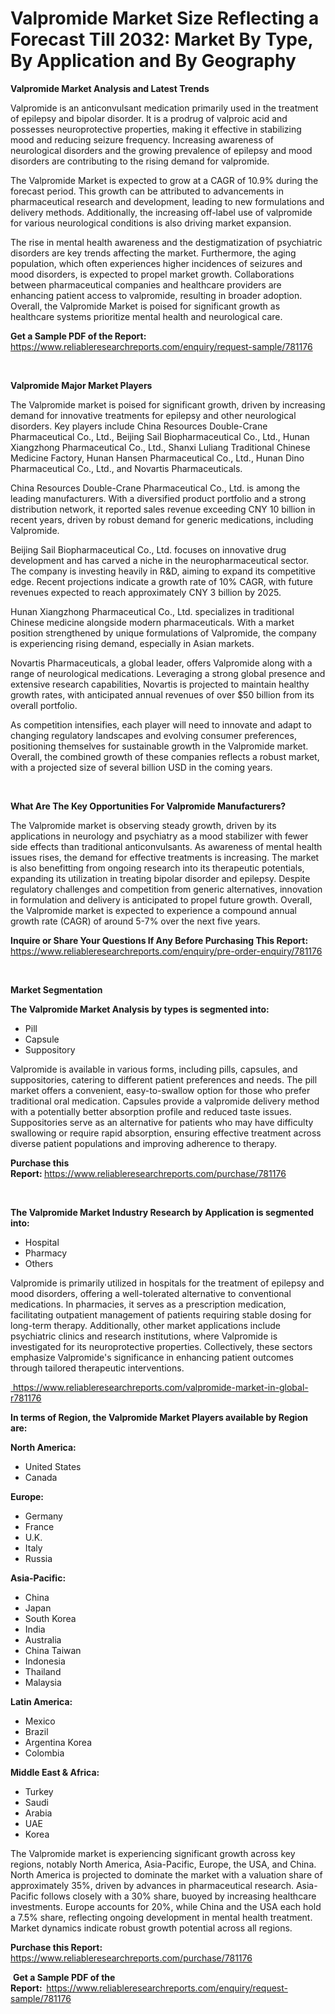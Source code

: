 <p><h1>Valpromide Market Size Reflecting a Forecast Till 2032: Market By Type, By Application and By Geography</h1></p><p><strong>Valpromide Market Analysis and Latest Trends</strong></p>
<p><p>Valpromide is an anticonvulsant medication primarily used in the treatment of epilepsy and bipolar disorder. It is a prodrug of valproic acid and possesses neuroprotective properties, making it effective in stabilizing mood and reducing seizure frequency. Increasing awareness of neurological disorders and the growing prevalence of epilepsy and mood disorders are contributing to the rising demand for valpromide.</p><p>The Valpromide Market is expected to grow at a CAGR of 10.9% during the forecast period. This growth can be attributed to advancements in pharmaceutical research and development, leading to new formulations and delivery methods. Additionally, the increasing off-label use of valpromide for various neurological conditions is also driving market expansion. </p><p>The rise in mental health awareness and the destigmatization of psychiatric disorders are key trends affecting the market. Furthermore, the aging population, which often experiences higher incidences of seizures and mood disorders, is expected to propel market growth. Collaborations between pharmaceutical companies and healthcare providers are enhancing patient access to valpromide, resulting in broader adoption. Overall, the Valpromide Market is poised for significant growth as healthcare systems prioritize mental health and neurological care.</p></p>
<p><strong>Get a Sample PDF of the Report:&nbsp;</strong> <a href="https://www.reliableresearchreports.com/enquiry/request-sample/781176?utm_campaign=3680&utm_medium=2&utm_source=Github&utm_content=ia&utm_term=19042025&utm_id=valpromide">https://www.reliableresearchreports.com/enquiry/request-sample/781176</a></p>
<p>&nbsp;</p>
<p><strong>Valpromide Major Market Players</strong></p>
<p><p>The Valpromide market is poised for significant growth, driven by increasing demand for innovative treatments for epilepsy and other neurological disorders. Key players include China Resources Double-Crane Pharmaceutical Co., Ltd., Beijing Sail Biopharmaceutical Co., Ltd., Hunan Xiangzhong Pharmaceutical Co., Ltd., Shanxi Luliang Traditional Chinese Medicine Factory, Hunan Hansen Pharmaceutical Co., Ltd., Hunan Dino Pharmaceutical Co., Ltd., and Novartis Pharmaceuticals.</p><p>China Resources Double-Crane Pharmaceutical Co., Ltd. is among the leading manufacturers. With a diversified product portfolio and a strong distribution network, it reported sales revenue exceeding CNY 10 billion in recent years, driven by robust demand for generic medications, including Valpromide.</p><p>Beijing Sail Biopharmaceutical Co., Ltd. focuses on innovative drug development and has carved a niche in the neuropharmaceutical sector. The company is investing heavily in R&D, aiming to expand its competitive edge. Recent projections indicate a growth rate of 10% CAGR, with future revenues expected to reach approximately CNY 3 billion by 2025.</p><p>Hunan Xiangzhong Pharmaceutical Co., Ltd. specializes in traditional Chinese medicine alongside modern pharmaceuticals. With a market position strengthened by unique formulations of Valpromide, the company is experiencing rising demand, especially in Asian markets. </p><p>Novartis Pharmaceuticals, a global leader, offers Valpromide along with a range of neurological medications. Leveraging a strong global presence and extensive research capabilities, Novartis is projected to maintain healthy growth rates, with anticipated annual revenues of over $50 billion from its overall portfolio. </p><p>As competition intensifies, each player will need to innovate and adapt to changing regulatory landscapes and evolving consumer preferences, positioning themselves for sustainable growth in the Valpromide market. Overall, the combined growth of these companies reflects a robust market, with a projected size of several billion USD in the coming years.</p></p>
<p>&nbsp;</p>
<p><strong>What Are The Key Opportunities For Valpromide Manufacturers?</strong></p>
<p><p>The Valpromide market is observing steady growth, driven by its applications in neurology and psychiatry as a mood stabilizer with fewer side effects than traditional anticonvulsants. As awareness of mental health issues rises, the demand for effective treatments is increasing. The market is also benefitting from ongoing research into its therapeutic potentials, expanding its utilization in treating bipolar disorder and epilepsy. Despite regulatory challenges and competition from generic alternatives, innovation in formulation and delivery is anticipated to propel future growth. Overall, the Valpromide market is expected to experience a compound annual growth rate (CAGR) of around 5-7% over the next five years.</p></p>
<p><strong>Inquire or Share Your Questions If Any Before Purchasing This Report:</strong> <a href="https://www.reliableresearchreports.com/enquiry/pre-order-enquiry/781176?utm_campaign=3680&utm_medium=2&utm_source=Github&utm_content=ia&utm_term=19042025&utm_id=valpromide">https://www.reliableresearchreports.com/enquiry/pre-order-enquiry/781176</a></p>
<p>&nbsp;</p>
<p><strong>Market Segmentation</strong></p>
<p><strong>The Valpromide Market Analysis by types is segmented into:</strong></p>
<p><ul><li>Pill</li><li>Capsule</li><li>Suppository</li></ul></p>
<p><p>Valpromide is available in various forms, including pills, capsules, and suppositories, catering to different patient preferences and needs. The pill market offers a convenient, easy-to-swallow option for those who prefer traditional oral medication. Capsules provide a valpromide delivery method with a potentially better absorption profile and reduced taste issues. Suppositories serve as an alternative for patients who may have difficulty swallowing or require rapid absorption, ensuring effective treatment across diverse patient populations and improving adherence to therapy.</p></p>
<p><strong>Purchase this Report:&nbsp;</strong><a href="https://www.reliableresearchreports.com/purchase/781176?utm_campaign=3680&utm_medium=2&utm_source=Github&utm_content=ia&utm_term=19042025&utm_id=valpromide">https://www.reliableresearchreports.com/purchase/781176</a></p>
<p>&nbsp;</p>
<p><strong>The Valpromide Market Industry Research by Application is segmented into:</strong></p>
<p><ul><li>Hospital</li><li>Pharmacy</li><li>Others</li></ul></p>
<p><p>Valpromide is primarily utilized in hospitals for the treatment of epilepsy and mood disorders, offering a well-tolerated alternative to conventional medications. In pharmacies, it serves as a prescription medication, facilitating outpatient management of patients requiring stable dosing for long-term therapy. Additionally, other market applications include psychiatric clinics and research institutions, where Valpromide is investigated for its neuroprotective properties. Collectively, these sectors emphasize Valpromide's significance in enhancing patient outcomes through tailored therapeutic interventions.</p></p>
<p><a href="https://www.reliableresearchreports.com/valpromide-market-in-global-r781176?utm_campaign=3680&utm_medium=2&utm_source=Github&utm_content=ia&utm_term=19042025&utm_id=valpromide">&nbsp;https://www.reliableresearchreports.com/valpromide-market-in-global-r781176</a></p>
<p><strong>In terms of Region, the Valpromide Market Players available by Region are:</strong></p>
<p>
    <p> <strong> North America: </strong>
        <ul>
            <li>United States</li>
            <li>Canada</li>
        </ul>
        </p> 
    <p> <strong> Europe: </strong>
        <ul>
            <li>Germany</li>
            <li>France</li>
            <li>U.K.</li>
            <li>Italy</li>
            <li>Russia</li>
        </ul>
        </p> 
    <p> <strong> Asia-Pacific: </strong>
        <ul>
            <li>China</li>
            <li>Japan</li>
            <li>South Korea</li>
            <li>India</li>
            <li>Australia</li>
            <li>China Taiwan</li>
            <li>Indonesia</li>
            <li>Thailand</li>
            <li>Malaysia</li>
        </ul>
        </p> 
    <p> <strong> Latin America: </strong>
        <ul>
            <li>Mexico</li>
            <li>Brazil</li>
            <li>Argentina Korea</li>
            <li>Colombia</li>
        </ul>
        </p> 
    <p> <strong> Middle East & Africa: </strong>
        <ul>
            <li>Turkey</li>
            <li>Saudi</li>
            <li>Arabia</li>
            <li>UAE</li>
            <li>Korea</li>
        </ul>
    </p>
    </p>
<p><p>The Valpromide market is experiencing significant growth across key regions, notably North America, Asia-Pacific, Europe, the USA, and China. North America is projected to dominate the market with a valuation share of approximately 35%, driven by advances in pharmaceutical research. Asia-Pacific follows closely with a 30% share, buoyed by increasing healthcare investments. Europe accounts for 20%, while China and the USA each hold a 7.5% share, reflecting ongoing development in mental health treatment. Market dynamics indicate robust growth potential across all regions.</p></p>
<p><strong>Purchase this Report: </strong><a href="https://www.reliableresearchreports.com/purchase/781176?utm_campaign=3680&utm_medium=2&utm_source=Github&utm_content=ia&utm_term=19042025&utm_id=valpromide">https://www.reliableresearchreports.com/purchase/781176</a></p>
<p>&nbsp;<strong>Get a Sample PDF of the Report:&nbsp;&nbsp;</strong><a href="https://www.reliableresearchreports.com/enquiry/request-sample/781176?utm_campaign=3680&utm_medium=2&utm_source=Github&utm_content=ia&utm_term=19042025&utm_id=valpromide">https://www.reliableresearchreports.com/enquiry/request-sample/781176</a></p>
<p><strong></strong></p>
<p><p></p><p></p><p></p></p>